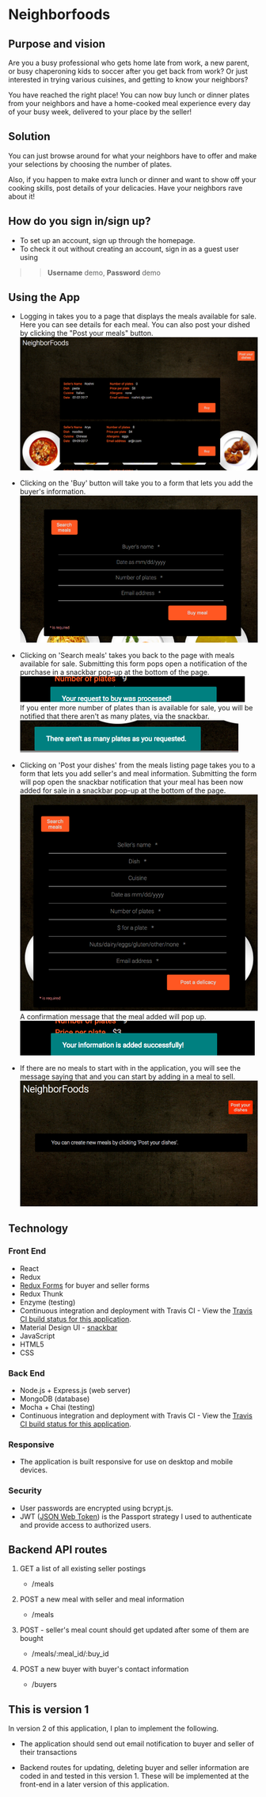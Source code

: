 # Neighborfoods

## Purpose and vision
Are you a busy professional who gets home late from work, a new parent, or busy chaperoning kids to soccer after you get back from work?
Or just interested in trying various cuisines, and getting to know your neighbors?

You have reached the right place! You can now buy lunch or dinner plates from your neighbors and have a home-cooked meal experience every day of your busy week, delivered to your place by the seller!

## Solution
You can just browse around for what your neighbors have to offer and make your selections by choosing the number of plates.

Also, if you happen to make extra lunch or dinner and want to show off your cooking skills, post details of your delicacies. Have your neighbors rave about it!


## How do you sign in/sign up?
* To set up an account, sign up through the homepage.
* To check it out without creating an account, sign in as a guest user using
>> __Username__ demo, __Password__ demo


## Using the App
* Logging in takes you to a page that displays the meals available for sale. Here you can see details for each meal. You can also post your dished by clicking the "Post your meals" button.  
![mealslist](https://github.com/roshnikutty/neighborFoods-react-front-end/blob/master/readme_images/meal_listing.png)


* Clicking on the 'Buy' button will take you to a form that lets you add the buyer's information.  
![buyerform](https://github.com/roshnikutty/neighborFoods-react-front-end/blob/master/readme_images/buyer_form.png)  


* Clicking on 'Search meals' takes you back to the page with meals available for sale.
Submitting this form pops open a notification of the purchase in a snackbar pop-up at the bottom of the page.  
![buyconfirmation](https://github.com/roshnikutty/neighborFoods-react-front-end/blob/master/readme_images/confirm_buy.png)  
If you enter more number of plates than is available for sale, you will be notified that there aren't as many plates, via the snackbar.  
![buyerror](https://github.com/roshnikutty/neighborFoods-react-front-end/blob/master/readme_images/warning_message_buy.png)  

* Clicking on 'Post your dishes' from the meals listing page takes you to a form that lets you add seller's and meal information.
Submitting the form will pop open the snackbar notification that your meal has been now added for sale in a snackbar pop-up at the bottom of the page.  
![sellerform](https://github.com/roshnikutty/neighborFoods-react-front-end/blob/master/readme_images/seller_form.png)  
A confirmation message that the meal added will pop up.  
![mealadded](https://github.com/roshnikutty/neighborFoods-react-front-end/blob/master/readme_images/meal_added_confirmation.png)

* If there are no meals to start with in the application, you will see the message saying that and you can start by adding in a meal to sell.  
![nomealadded](https://github.com/roshnikutty/neighborFoods-react-front-end/blob/master/readme_images/no_meals.png)


<h2>Technology</h2>
<h3>Front End</h3>
<ul>
  <li>React</li>
  <li>Redux</li>
  <li><a href="https://redux-form.com/7.0.4/" target="blank">Redux Forms</a> for buyer and seller forms</li>
  <li>Redux Thunk</li>
  <li>Enzyme (testing)</li>
  <li>Continuous integration and deployment with Travis CI - View the <a href = "https://travis-ci.org/roshnikutty/neighborFoods-react-front-end" target="blank">Travis CI build status for this application</a>.</li>
  <li>Material Design UI - <a href="https://material.io/guidelines/components/snackbars-toasts.html" target="blank">snackbar</a></li>
  <li>JavaScript</li>
  <li>HTML5</li>
  <li>CSS</li>
</ul>
<h3>Back End</h3>
<ul>
  <li>Node.js + Express.js (web server)</li>
  <li>MongoDB (database)</li>
  <li>Mocha + Chai (testing)</li>
  <li>Continuous integration and deployment with Travis CI - View the <a href = "https://travis-ci.org/roshnikutty/neighborFoods-api" target="blank">Travis CI build status for this application</a>.</li>
</ul>
<h3>Responsive</h3>
<ul>
  <li>The application is built responsive for use on desktop and mobile devices.</li>
</ul>

<h3>Security</h3>
<ul>
  <li>User passwords are encrypted using bcrypt.js.</li>
  <li>
  JWT (<a href = "https://www.npmjs.com/package/passport-jwt"  target="blank">JSON Web Token</a>) is the Passport strategy I used to authenticate and provide access to authorized users.</li>
</ul>

## Backend API routes
1. GET a list of all existing seller postings
    * /meals

2. POST a new meal with seller and meal information
    * /meals

3. POST - seller's meal count should get updated after some of them are bought
    * /meals/:meal_id/:buy_id

4. POST a new buyer with buyer's contact information
    * /buyers

## This is version 1
In version 2 of this application, I plan to implement the following.
* The application should send out email notification to buyer and  seller of their transactions

* Backend routes for updating, deleting buyer and seller information are coded in and tested in this version 1. These will be implemented at the front-end in a later version of this application.   